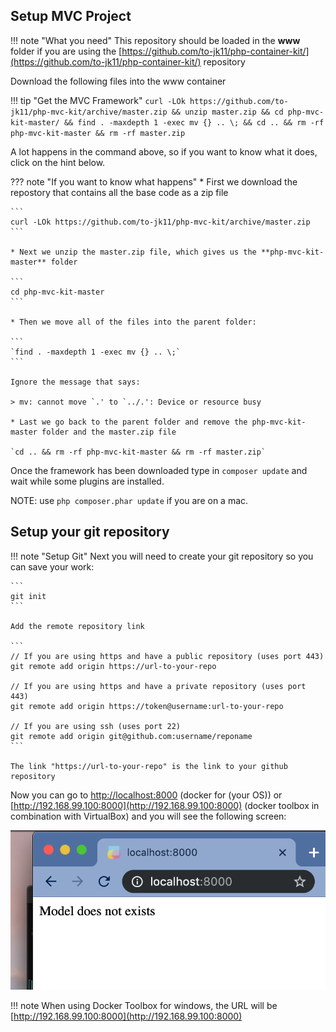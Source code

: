 ## Setup MVC Project

!!! note "What you need"
    This repository should be loaded in the **www** folder if you are using the [https://github.com/to-jk11/php-container-kit/](https://github.com/to-jk11/php-container-kit/) repository

Download the following files into the www container

!!! tip "Get the MVC Framework"
    ```
    curl -LOk https://github.com/to-jk11/php-mvc-kit/archive/master.zip && unzip master.zip && cd php-mvc-kit-master/ && find . -maxdepth 1 -exec mv {} .. \; && cd .. && rm -rf php-mvc-kit-master && rm -rf master.zip
    ```

A lot happens in the command above, so if you want to know what it does, click on the hint below.

??? note "If you want to know what happens"
    * First we download the repostory that contains all the base code as a zip file

    ```
    curl -LOk https://github.com/to-jk11/php-mvc-kit/archive/master.zip
    ```

    * Next we unzip the master.zip file, which gives us the **php-mvc-kit-master** folder

    ```
    cd php-mvc-kit-master
    ```

    * Then we move all of the files into the parent folder:

    ```
    `find . -maxdepth 1 -exec mv {} .. \;`
    ```

    Ignore the message that says:

    > mv: cannot move `.' to `../.': Device or resource busy

    * Last we go back to the parent folder and remove the php-mvc-kit-master folder and the master.zip file

    `cd .. && rm -rf php-mvc-kit-master && rm -rf master.zip`

Once the framework has been downloaded type in `composer update` and wait while some plugins are installed.

NOTE: use `php composer.phar update` if you are on a mac.

## Setup your git repository

!!! note "Setup Git"
    Next you will need to create your git repository so you can save your work:

    ```
    git init
    ```
    
    Add the remote repository link

    ```
    // If you are using https and have a public repository (uses port 443)
    git remote add origin https://url-to-your-repo

    // If you are using https and have a private repository (uses port 443)
    git remote add origin https://token@username:url-to-your-repo

    // If you are using ssh (uses port 22)
    git remote add origin git@github.com:username/reponame
    ```

    The link "https://url-to-your-repo" is the link to your github repository

Now you can go to [http://localhost:8000](http://localhost:8000) (docker for (your OS)) or [http://192.168.99.100:8000](http://192.168.99.100:8000) (docker toolbox in combination with VirtualBox) and you will see the following screen:

![php-no-model](../../images/php-no-model.png)

!!! note
    When using Docker Toolbox for windows, the URL will be [http://192.168.99.100:8000](http://192.168.99.100:8000)